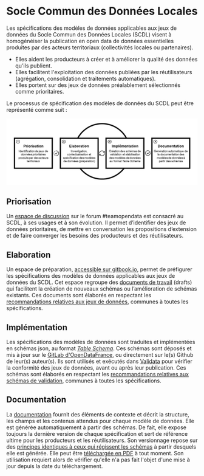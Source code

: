 # Socle Commun des Données Locales

Les spécifications des modèles de données applicables aux jeux de données du Socle Commun des Données Locales \(SCDL\) visent à homogénéiser la publication en open data de données essentielles produites par des acteurs territoriaux \(collectivités locales ou partenaires\).

* Elles aident les producteurs à créer et à améliorer la qualité des données qu'ils publient.
* Elles facilitent l'exploitation des données publiées par les réutilisateurs \(agrégation, consolidation et traitements automatiques\).
* Elles portent sur des jeux de données préalablement sélectionnés comme prioritaires.

Le processus de spécification des modèles de données du SCDL peut être représenté comme suit :

![](.gitbook/assets/scdl-datamodel-specification-process.png)

## Priorisation

Un [espace de discussion](https://teamopendata.org/c/socle-commun-des-donnees-locales) sur le forum \#teamopendata est consacré au SCDL, à ses usages et à son évolution. Il permet d’identifier des jeux de données prioritaires, de mettre en conversation les propositions d’extension et de faire converger les besoins des producteurs et des réutilisateurs.

## Elaboration

Un espace de préparation, [accessible sur gitbook.io](https://opendatafrance.gitbook.io/scdl/), permet de préfigurer les spécifications des modèles de données applicables aux jeux de données du SCDL. Cet espace regroupe des [documents de travail](documents-de-travail/) \(drafts\) qui facilitent la création de nouveaux schémas ou l’amélioration de schémas existants. Ces documents sont élaborés en respectant les [recommandations relatives aux jeux de données](recommandations-relatives-aux-jeux-de-donnees.md), communes à toutes les spécifications.

## Implémentation

Les spécifications des modèles de données sont traduites et implémentées en schémas json, au format [_Table Schema_](https://frictionlessdata.io/specs/table-schema/). Ces schémas sont déposés et mis à jour sur le [GitLab d'OpenDataFrance](https://git.opendatafrance.net/scdl), ou directement sur le\(s\) Github de leur\(s\) auteur\(s\). Ils sont utilisés et exécutés dans [Validata](http://validata.fr) pour vérifier la conformité des jeux de données, avant ou après leur publication. Ces schémas sont élaborés en respectant les [recommandations relatives aux schémas de validation](recommandations-relatives-aux-schemas-de-validation.md), communes à toutes les spécifications.

## Documentation

La [documentation](https://dev.validata.fr/docs/) fournit des éléments de contexte et décrit la structure, les champs et les contenus attendus pour chaque modèle de données. Elle est générée automatiquement à partir des schémas. De fait, elle expose toujours la dernière version de chaque spécification et sert de référence ultime pour les producteurs et les réutilisateurs. Son versionnage repose sur des [principes identiques à ceux qui régissent les schémas](recommandations-relatives-aux-schemas-de-validation.md#recommandations-pour-le-versionnage-des-schemas) à partir desquels elle est générée. Elle peut être [téléchargée en PDF](https://dev.validata.fr/docs/t%C3%A9l%C3%A9charger.html) à tout moment. Son utilisation requiert alors de vérifier qu'elle n'a pas fait l'objet d'une mise à jour depuis la date du téléchargement.

